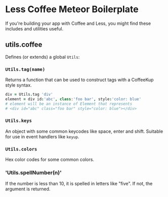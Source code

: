 # Less Coffee Meteor Boilerplate
If you're building your app with Coffee and Less, you might find these includes and utilities useful.

## utils.coffee
Defines (or extends) a global `Utils`:

### `Utils.tag(name)`
Returns a function that can be used to construct tags with a CoffeeKup style syntax.
``` coffee
div = Utils.tag 'div'
element = div id:'abc', class:'foo bar', style:'color: blue'
# element will be an instance of Element that represents
# <div id="abc" class="foo bar" style="color: blue"></div>
``` 

### `Utils.keys`
An object with some common keycodes like space, enter and shift. Suitable for use in event handlers like `keyup`.

### `Utils.colors`
Hex color codes for some common colors.

### 'Utils.spellNumber(n)'
If the number is less than 10, it is spelled in letters like "five". If not, the argument is returned.




